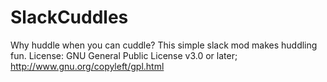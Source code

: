 # SlackCuddles
Why huddle when you can cuddle? This simple slack mod makes huddling fun.
License: GNU General Public License v3.0 or later; http://www.gnu.org/copyleft/gpl.html
